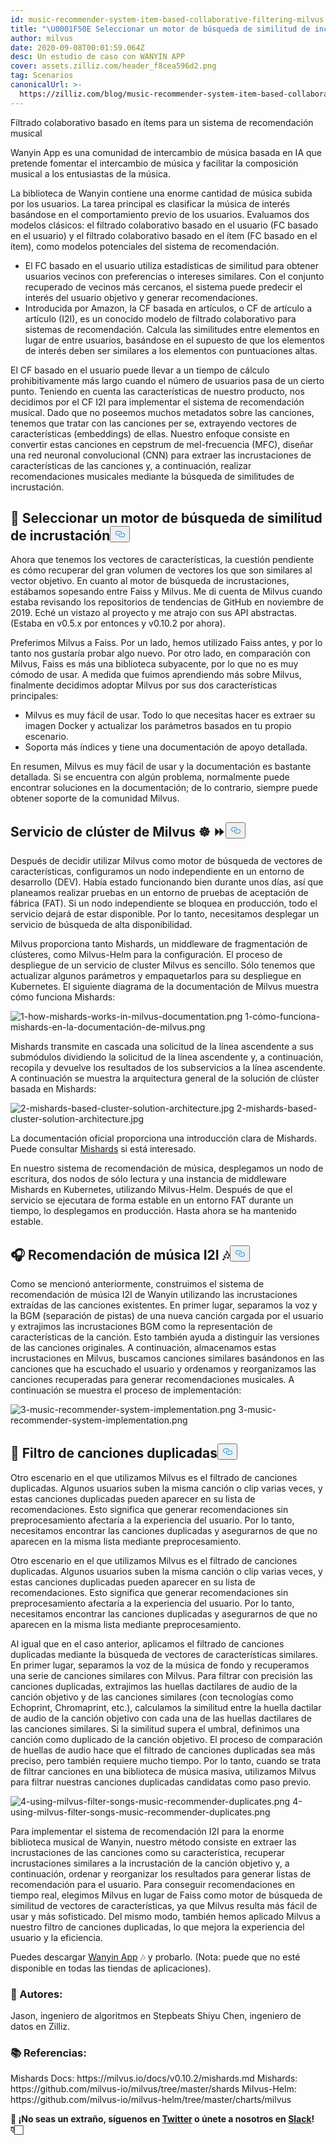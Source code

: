 ```yaml
---
id: music-recommender-system-item-based-collaborative-filtering-milvus.md
title: "\U0001F50E Seleccionar un motor de búsqueda de similitud de incrustación"
author: milvus
date: 2020-09-08T00:01:59.064Z
desc: Un estudio de caso con WANYIN APP
cover: assets.zilliz.com/header_f8cea596d2.png
tag: Scenarios
canonicalUrl: >-
  https://zilliz.com/blog/music-recommender-system-item-based-collaborative-filtering-milvus
---
```

<custom-h1>Filtrado colaborativo basado en ítems para un sistema de recomendación musical</custom-h1><p>Wanyin App es una comunidad de intercambio de música basada en IA que pretende fomentar el intercambio de música y facilitar la composición musical a los entusiastas de la música.</p>
<p>La biblioteca de Wanyin contiene una enorme cantidad de música subida por los usuarios. La tarea principal es clasificar la música de interés basándose en el comportamiento previo de los usuarios. Evaluamos dos modelos clásicos: el filtrado colaborativo basado en el usuario (FC basado en el usuario) y el filtrado colaborativo basado en el ítem (FC basado en el ítem), como modelos potenciales del sistema de recomendación.</p>
<ul>
<li>El FC basado en el usuario utiliza estadísticas de similitud para obtener usuarios vecinos con preferencias o intereses similares. Con el conjunto recuperado de vecinos más cercanos, el sistema puede predecir el interés del usuario objetivo y generar recomendaciones.</li>
<li>Introducida por Amazon, la CF basada en artículos, o CF de artículo a artículo (I2I), es un conocido modelo de filtrado colaborativo para sistemas de recomendación. Calcula las similitudes entre elementos en lugar de entre usuarios, basándose en el supuesto de que los elementos de interés deben ser similares a los elementos con puntuaciones altas.</li>
</ul>
<p>El CF basado en el usuario puede llevar a un tiempo de cálculo prohibitivamente más largo cuando el número de usuarios pasa de un cierto punto. Teniendo en cuenta las características de nuestro producto, nos decidimos por el CF I2I para implementar el sistema de recomendación musical. Dado que no poseemos muchos metadatos sobre las canciones, tenemos que tratar con las canciones per se, extrayendo vectores de características (embeddings) de ellas. Nuestro enfoque consiste en convertir estas canciones en cepstrum de mel-frecuencia (MFC), diseñar una red neuronal convolucional (CNN) para extraer las incrustaciones de características de las canciones y, a continuación, realizar recomendaciones musicales mediante la búsqueda de similitudes de incrustación.</p>
<h2 id="🔎-Select-an-embedding-similarity-search-engine" class="common-anchor-header">🔎 Seleccionar un motor de búsqueda de similitud de incrustación<button data-href="#🔎-Select-an-embedding-similarity-search-engine" class="anchor-icon" translate="no">
      <svg translate="no"
        aria-hidden="true"
        focusable="false"
        height="20"
        version="1.1"
        viewBox="0 0 16 16"
        width="16"
      >
        <path
          fill="#0092E4"
          fill-rule="evenodd"
          d="M4 9h1v1H4c-1.5 0-3-1.69-3-3.5S2.55 3 4 3h4c1.45 0 3 1.69 3 3.5 0 1.41-.91 2.72-2 3.25V8.59c.58-.45 1-1.27 1-2.09C10 5.22 8.98 4 8 4H4c-.98 0-2 1.22-2 2.5S3 9 4 9zm9-3h-1v1h1c1 0 2 1.22 2 2.5S13.98 12 13 12H9c-.98 0-2-1.22-2-2.5 0-.83.42-1.64 1-2.09V6.25c-1.09.53-2 1.84-2 3.25C6 11.31 7.55 13 9 13h4c1.45 0 3-1.69 3-3.5S14.5 6 13 6z"
        ></path>
      </svg>
    </button></h2><p>Ahora que tenemos los vectores de características, la cuestión pendiente es cómo recuperar del gran volumen de vectores los que son similares al vector objetivo. En cuanto al motor de búsqueda de incrustaciones, estábamos sopesando entre Faiss y Milvus. Me di cuenta de Milvus cuando estaba revisando los repositorios de tendencias de GitHub en noviembre de 2019. Eché un vistazo al proyecto y me atrajo con sus API abstractas. (Estaba en v0.5.x por entonces y v0.10.2 por ahora).</p>
<p>Preferimos Milvus a Faiss. Por un lado, hemos utilizado Faiss antes, y por lo tanto nos gustaría probar algo nuevo. Por otro lado, en comparación con Milvus, Faiss es más una biblioteca subyacente, por lo que no es muy cómodo de usar. A medida que fuimos aprendiendo más sobre Milvus, finalmente decidimos adoptar Milvus por sus dos características principales:</p>
<ul>
<li>Milvus es muy fácil de usar. Todo lo que necesitas hacer es extraer su imagen Docker y actualizar los parámetros basados en tu propio escenario.</li>
<li>Soporta más índices y tiene una documentación de apoyo detallada.</li>
</ul>
<p>En resumen, Milvus es muy fácil de usar y la documentación es bastante detallada. Si se encuentra con algún problema, normalmente puede encontrar soluciones en la documentación; de lo contrario, siempre puede obtener soporte de la comunidad Milvus.</p>
<h2 id="Milvus-cluster-service-☸️-⏩" class="common-anchor-header">Servicio de clúster de Milvus ☸️ ⏩<button data-href="#Milvus-cluster-service-☸️-⏩" class="anchor-icon" translate="no">
      <svg translate="no"
        aria-hidden="true"
        focusable="false"
        height="20"
        version="1.1"
        viewBox="0 0 16 16"
        width="16"
      >
        <path
          fill="#0092E4"
          fill-rule="evenodd"
          d="M4 9h1v1H4c-1.5 0-3-1.69-3-3.5S2.55 3 4 3h4c1.45 0 3 1.69 3 3.5 0 1.41-.91 2.72-2 3.25V8.59c.58-.45 1-1.27 1-2.09C10 5.22 8.98 4 8 4H4c-.98 0-2 1.22-2 2.5S3 9 4 9zm9-3h-1v1h1c1 0 2 1.22 2 2.5S13.98 12 13 12H9c-.98 0-2-1.22-2-2.5 0-.83.42-1.64 1-2.09V6.25c-1.09.53-2 1.84-2 3.25C6 11.31 7.55 13 9 13h4c1.45 0 3-1.69 3-3.5S14.5 6 13 6z"
        ></path>
      </svg>
    </button></h2><p>Después de decidir utilizar Milvus como motor de búsqueda de vectores de características, configuramos un nodo independiente en un entorno de desarrollo (DEV). Había estado funcionando bien durante unos días, así que planeamos realizar pruebas en un entorno de pruebas de aceptación de fábrica (FAT). Si un nodo independiente se bloquea en producción, todo el servicio dejará de estar disponible. Por lo tanto, necesitamos desplegar un servicio de búsqueda de alta disponibilidad.</p>
<p>Milvus proporciona tanto Mishards, un middleware de fragmentación de clústeres, como Milvus-Helm para la configuración. El proceso de despliegue de un servicio de cluster Milvus es sencillo. Sólo tenemos que actualizar algunos parámetros y empaquetarlos para su despliegue en Kubernetes. El siguiente diagrama de la documentación de Milvus muestra cómo funciona Mishards:</p>
<p>
  
   <span class="img-wrapper"> <img translate="no" src="https://assets.zilliz.com/1_how_mishards_works_in_milvus_documentation_43a73076bf.png" alt="1-how-mishards-works-in-milvus-documentation.png" class="doc-image" id="1-how-mishards-works-in-milvus-documentation.png" />
   </span> <span class="img-wrapper"> <span>1-cómo-funciona-mishards-en-la-documentación-de-milvus.png</span> </span></p>
<p>Mishards transmite en cascada una solicitud de la línea ascendente a sus submódulos dividiendo la solicitud de la línea ascendente y, a continuación, recopila y devuelve los resultados de los subservicios a la línea ascendente. A continuación se muestra la arquitectura general de la solución de clúster basada en Mishards:</p>
<p>
  
   <span class="img-wrapper"> <img translate="no" src="https://assets.zilliz.com/2_mishards_based_cluster_solution_architecture_3ad89cf269.jpg" alt="2-mishards-based-cluster-solution-architecture.jpg" class="doc-image" id="2-mishards-based-cluster-solution-architecture.jpg" />
   </span> <span class="img-wrapper"> <span>2-mishards-based-cluster-solution-architecture.jpg</span> </span></p>
<p>La documentación oficial proporciona una introducción clara de Mishards. Puede consultar <a href="https://milvus.io/cn/docs/v0.10.2/mishards.md">Mishards</a> si está interesado.</p>
<p>En nuestro sistema de recomendación de música, desplegamos un nodo de escritura, dos nodos de sólo lectura y una instancia de middleware Mishards en Kubernetes, utilizando Milvus-Helm. Después de que el servicio se ejecutara de forma estable en un entorno FAT durante un tiempo, lo desplegamos en producción. Hasta ahora se ha mantenido estable.</p>
<h2 id="🎧-I2I-music-recommendation-🎶" class="common-anchor-header">🎧 Recomendación de música I2I 🎶<button data-href="#🎧-I2I-music-recommendation-🎶" class="anchor-icon" translate="no">
      <svg translate="no"
        aria-hidden="true"
        focusable="false"
        height="20"
        version="1.1"
        viewBox="0 0 16 16"
        width="16"
      >
        <path
          fill="#0092E4"
          fill-rule="evenodd"
          d="M4 9h1v1H4c-1.5 0-3-1.69-3-3.5S2.55 3 4 3h4c1.45 0 3 1.69 3 3.5 0 1.41-.91 2.72-2 3.25V8.59c.58-.45 1-1.27 1-2.09C10 5.22 8.98 4 8 4H4c-.98 0-2 1.22-2 2.5S3 9 4 9zm9-3h-1v1h1c1 0 2 1.22 2 2.5S13.98 12 13 12H9c-.98 0-2-1.22-2-2.5 0-.83.42-1.64 1-2.09V6.25c-1.09.53-2 1.84-2 3.25C6 11.31 7.55 13 9 13h4c1.45 0 3-1.69 3-3.5S14.5 6 13 6z"
        ></path>
      </svg>
    </button></h2><p>Como se mencionó anteriormente, construimos el sistema de recomendación de música I2I de Wanyin utilizando las incrustaciones extraídas de las canciones existentes. En primer lugar, separamos la voz y la BGM (separación de pistas) de una nueva canción cargada por el usuario y extrajimos las incrustaciones BGM como la representación de características de la canción. Esto también ayuda a distinguir las versiones de las canciones originales. A continuación, almacenamos estas incrustaciones en Milvus, buscamos canciones similares basándonos en las canciones que ha escuchado el usuario y ordenamos y reorganizamos las canciones recuperadas para generar recomendaciones musicales. A continuación se muestra el proceso de implementación:</p>
<p>
  
   <span class="img-wrapper"> <img translate="no" src="https://assets.zilliz.com/3_music_recommender_system_implementation_c52a333eb8.png" alt="3-music-recommender-system-implementation.png" class="doc-image" id="3-music-recommender-system-implementation.png" />
   </span> <span class="img-wrapper"> <span>3-music-recommender-system-implementation.png</span> </span></p>
<h2 id="🚫-Duplicate-song-filter" class="common-anchor-header">🚫 Filtro de canciones duplicadas<button data-href="#🚫-Duplicate-song-filter" class="anchor-icon" translate="no">
      <svg translate="no"
        aria-hidden="true"
        focusable="false"
        height="20"
        version="1.1"
        viewBox="0 0 16 16"
        width="16"
      >
        <path
          fill="#0092E4"
          fill-rule="evenodd"
          d="M4 9h1v1H4c-1.5 0-3-1.69-3-3.5S2.55 3 4 3h4c1.45 0 3 1.69 3 3.5 0 1.41-.91 2.72-2 3.25V8.59c.58-.45 1-1.27 1-2.09C10 5.22 8.98 4 8 4H4c-.98 0-2 1.22-2 2.5S3 9 4 9zm9-3h-1v1h1c1 0 2 1.22 2 2.5S13.98 12 13 12H9c-.98 0-2-1.22-2-2.5 0-.83.42-1.64 1-2.09V6.25c-1.09.53-2 1.84-2 3.25C6 11.31 7.55 13 9 13h4c1.45 0 3-1.69 3-3.5S14.5 6 13 6z"
        ></path>
      </svg>
    </button></h2><p>Otro escenario en el que utilizamos Milvus es el filtrado de canciones duplicadas. Algunos usuarios suben la misma canción o clip varias veces, y estas canciones duplicadas pueden aparecer en su lista de recomendaciones. Esto significa que generar recomendaciones sin preprocesamiento afectaría a la experiencia del usuario. Por lo tanto, necesitamos encontrar las canciones duplicadas y asegurarnos de que no aparecen en la misma lista mediante preprocesamiento.</p>
<p>Otro escenario en el que utilizamos Milvus es el filtrado de canciones duplicadas. Algunos usuarios suben la misma canción o clip varias veces, y estas canciones duplicadas pueden aparecer en su lista de recomendaciones. Esto significa que generar recomendaciones sin preprocesamiento afectaría a la experiencia del usuario. Por lo tanto, necesitamos encontrar las canciones duplicadas y asegurarnos de que no aparecen en la misma lista mediante preprocesamiento.</p>
<p>Al igual que en el caso anterior, aplicamos el filtrado de canciones duplicadas mediante la búsqueda de vectores de características similares. En primer lugar, separamos la voz de la música de fondo y recuperamos una serie de canciones similares con Milvus. Para filtrar con precisión las canciones duplicadas, extrajimos las huellas dactilares de audio de la canción objetivo y de las canciones similares (con tecnologías como Echoprint, Chromaprint, etc.), calculamos la similitud entre la huella dactilar de audio de la canción objetivo con cada una de las huellas dactilares de las canciones similares. Si la similitud supera el umbral, definimos una canción como duplicado de la canción objetivo. El proceso de comparación de huellas de audio hace que el filtrado de canciones duplicadas sea más preciso, pero también requiere mucho tiempo. Por lo tanto, cuando se trata de filtrar canciones en una biblioteca de música masiva, utilizamos Milvus para filtrar nuestras canciones duplicadas candidatas como paso previo.</p>
<p>
  
   <span class="img-wrapper"> <img translate="no" src="https://assets.zilliz.com/4_using_milvus_filter_songs_music_recommender_duplicates_0ff68d3e67.png" alt="4-using-milvus-filter-songs-music-recommender-duplicates.png" class="doc-image" id="4-using-milvus-filter-songs-music-recommender-duplicates.png" />
   </span> <span class="img-wrapper"> <span>4-using-milvus-filter-songs-music-recommender-duplicates.png</span> </span></p>
<p>Para implementar el sistema de recomendación I2I para la enorme biblioteca musical de Wanyin, nuestro método consiste en extraer las incrustaciones de las canciones como su característica, recuperar incrustaciones similares a la incrustación de la canción objetivo y, a continuación, ordenar y reorganizar los resultados para generar listas de recomendación para el usuario. Para conseguir recomendaciones en tiempo real, elegimos Milvus en lugar de Faiss como motor de búsqueda de similitud de vectores de características, ya que Milvus resulta más fácil de usar y más sofisticado. Del mismo modo, también hemos aplicado Milvus a nuestro filtro de canciones duplicadas, lo que mejora la experiencia del usuario y la eficiencia.</p>
<p>Puedes descargar <a href="https://enjoymusic.ai/wanyin">Wanyin App</a> 🎶 y probarlo. (Nota: puede que no esté disponible en todas las tiendas de aplicaciones).</p>
<h3 id="📝-Authors" class="common-anchor-header">📝 Autores:</h3><p>Jason, ingeniero de algoritmos en Stepbeats Shiyu Chen, ingeniero de datos en Zilliz.</p>
<h3 id="📚-References" class="common-anchor-header">📚 Referencias:</h3><p>Mishards Docs: https://milvus.io/docs/v0.10.2/mishards.md Mishards: https://github.com/milvus-io/milvus/tree/master/shards Milvus-Helm: https://github.com/milvus-io/milvus-helm/tree/master/charts/milvus</p>
<p><strong>🤗 ¡No seas un extraño, síguenos en <a href="https://twitter.com/milvusio/">Twitter</a> o únete a nosotros en <a href="https://milvusio.slack.com/join/shared_invite/zt-e0u4qu3k-bI2GDNys3ZqX1YCJ9OM~GQ#/">Slack</a>!👇🏻</strong></p>
